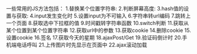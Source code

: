 一些常用的JS方法包括：
1.替换某个位置字符串:
2.判断屏幕高度:
3.hash值的设置与获取:
4.input发生变化时
5.设置input为不可输入
6.字符串转url编码
7.跳转上一个页面
8.获取选中下拉框的值
9.时间戳转字符串函数
10.switch判断
11.获取从某个位置到某个位置字符串
12.获取url中的参数
13.获取cookie
14.删除cookie
15.设置cookie
16.签名
17.获取今天的星期
18.ajaxPost/Get
19.验证码倒计时
20.手机端电话呼叫
21.上传图片时先显示在页面中
22.ajax滚动加载
